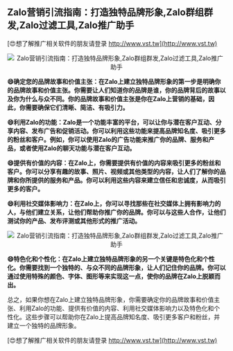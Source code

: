 ## **Zalo营销引流指南：打造独特品牌形象,Zalo群组群发,Zalo过滤工具,Zalo推广助手**

[😍想了解推广相关软件的朋友请登录 http://www.vst.tw](http://www.vst.tw)

 <center><img src="https://vst.tw/MP4/tuiguang/png/6.png" alt="Zalo营销引流指南：打造独特品牌形象,Zalo群组群发,Zalo过滤工具,Zalo推广助手"></center>

**😄确定您的品牌故事和价值主张：在Zalo上建立独特品牌形象的第一步是明确你的品牌故事和价值主张。你需要让人们知道你的品牌是谁，你的品牌背后的故事以及你为什么与众不同。你的品牌故事和价值主张是你在Zalo上营销的基础，因此，你需要确保它们清晰、简洁、有吸引力。**

**😄利用Zalo的功能：Zalo是一个功能丰富的平台，可以让你与潜在客户互动、分享内容、发布广告和促销活动。你可以利用这些功能来提高品牌知名度、吸引更多的粉丝和客户。例如，你可以使用Zalo的广告功能来推广你的品牌、服务和产品，或者使用Zalo的聊天功能与潜在客户互动。**

**😄提供有价值的内容：在Zalo上，你需要提供有价值的内容来吸引更多的粉丝和客户。你可以分享有趣的故事、照片、视频或其他类型的内容，让人们了解你的品牌和你所提供的服务和产品。你可以利用这些内容来建立信任和忠诚度，从而吸引更多的客户。**

**😄利用社交媒体影响力：在Zalo上，你可以寻找那些在社交媒体上拥有影响力的人，与他们建立关系，让他们帮助你推广你的品牌。你可以与这些人合作，让他们测试你的产品、发布评测或其他形式的推广活动。**

 <center><img src="https://vst.tw/MP4/tuiguang/png/0.png" alt="Zalo营销引流指南：打造独特品牌形象,Zalo群组群发,Zalo过滤工具,Zalo推广助手"></center>

**😄特色化和个性化：在Zalo上建立独特品牌形象的另一个关键是特色化和个性化。你需要找到一个独特的、与众不同的品牌形象，让人们记住你的品牌。你可以通过使用特殊的颜色、字体、图形等来实现这一点，使你的品牌在Zalo上脱颖而出。**

总之，如果你想在Zalo上建立独特品牌形象，你需要确定你的品牌故事和价值主张、利用Zalo的功能、提供有价值的内容、利用社交媒体影响力以及特色化和个性化。这些步骤可以帮助你在Zalo上提高品牌知名度、吸引更多客户和粉丝，并建立一个独特的品牌形象。

[😍想了解推广相关软件的朋友请登录 http://www.vst.tw](http://www.vst.tw)



